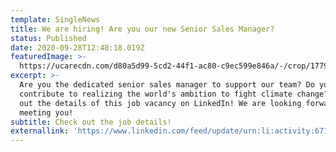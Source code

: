 ```yaml
---
template: SingleNews
title: We are hiring! Are you our new Senior Sales Manager?
status: Published
date: 2020-09-28T12:48:18.019Z
featuredImage: >-
  https://ucarecdn.com/d80a5d99-5cd2-44f1-ac80-c9ec599e846a/-/crop/1779x1415/135,250/-/preview/
excerpt: >-
  Are you the dedicated senior sales manager to support our team? Do you want to
  contribute to realizing the world's ambition to fight climate change? Check
  out the details of this job vacancy on LinkedIn! We are looking forward to
  meeting you!
subtitle: Check out the job details!
externallink: 'https://www.linkedin.com/feed/update/urn:li:activity:6718820879540740096'
---
```


